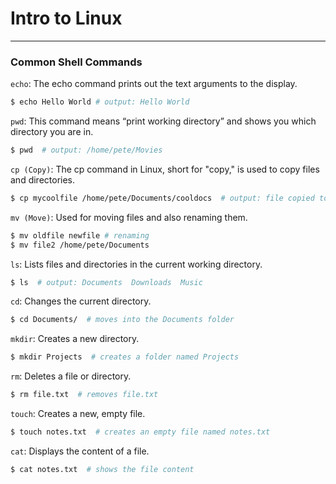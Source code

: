 # Intro to Linux

---

### Common Shell Commands

`echo`: The echo command prints out the text arguments to the display.

```bash
$ echo Hello World # output: Hello World
```

`pwd`: This command means “print working directory” and shows you which directory you are in.

```bash
$ pwd  # output: /home/pete/Movies
```

`cp (Copy)`: The cp command in Linux, short for "copy," is used to copy files and directories.

```bash
$ cp mycoolfile /home/pete/Documents/cooldocs  # output: file copied to /home/.../cooldocs
```

`mv (Move)`: Used for moving files and also renaming them.

```bash
$ mv oldfile newfile # renaming
$ mv file2 /home/pete/Documents
```

`ls`: Lists files and directories in the current working directory.

```bash
$ ls  # output: Documents  Downloads  Music
```

`cd`: Changes the current directory.

```bash
$ cd Documents/  # moves into the Documents folder
```

`mkdir`: Creates a new directory.

```bash
$ mkdir Projects  # creates a folder named Projects
```

`rm`: Deletes a file or directory.

```bash
$ rm file.txt  # removes file.txt
```

`touch`: Creates a new, empty file.

```bash
$ touch notes.txt  # creates an empty file named notes.txt
```

`cat`: Displays the content of a file.

```bash
$ cat notes.txt  # shows the file content
```

